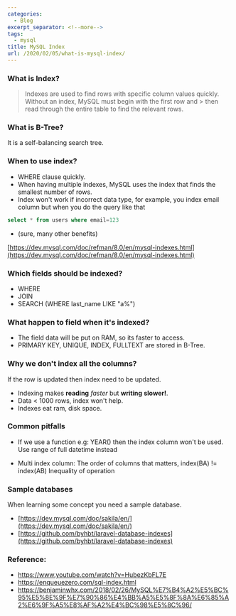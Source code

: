 ```yaml
---
categories:
  - Blog
excerpt_separator: <!--more-->
tags:
  - mysql
title: MySQL Index
url: /2020/02/05/what-is-mysql-index/
---
```



### What is Index?

> Indexes are used to find rows with specific column values quickly. Without an index, MySQL must begin with the first row and > then read through the entire table to find the relevant rows.

### What is B-Tree?

It is a self-balancing search tree.

### When to use index?

- WHERE clause quickly.
- When having multiple indexes, MySQL uses the index that finds the smallest number of rows.
- Index won't work if incorrect data type, for example, you index email column but when you do the query like that

```sql
select * from users where email=123
```
- (sure, many other benefits)

[https://dev.mysql.com/doc/refman/8.0/en/mysql-indexes.html](https://dev.mysql.com/doc/refman/8.0/en/mysql-indexes.html)

### Which fields should be indexed?
- WHERE
- JOIN
- SEARCH (WHERE last_name LIKE "a%")

### What happen to field when it's indexed?
- The field data will be put on RAM, so its faster to access.
- PRIMARY KEY, UNIQUE, INDEX, FULLTEXT are stored in B-Tree.

### Why we don't index all the columns?

If the row is updated then index need to be updated.
- Indexing makes **reading** *faster* but **writing** **slower!**.
- Data < 1000 rows, index won't help.
- Indexes eat ram, disk space.

### Common pitfalls
- If we use a function e.g: YEAR() then the index column won't be used.
Use range of full datetime instead

- Multi index column:
The order of columns that matters, index(BA) != index(AB)
Inequality of operation


### Sample databases

When learning some concept you need a sample database.

- [https://dev.mysql.com/doc/sakila/en/](https://dev.mysql.com/doc/sakila/en/)
- [https://github.com/byhbt/laravel-database-indexes](https://github.com/byhbt/laravel-database-indexes)


### Reference:
- https://www.youtube.com/watch?v=HubezKbFL7E
- https://enqueuezero.com/sql-index.html
- https://benjaminwhx.com/2018/02/26/MySQL%E7%B4%A2%E5%BC%95%E5%8E%9F%E7%90%86%E4%BB%A5%E5%8F%8A%E6%85%A2%E6%9F%A5%E8%AF%A2%E4%BC%98%E5%8C%96/